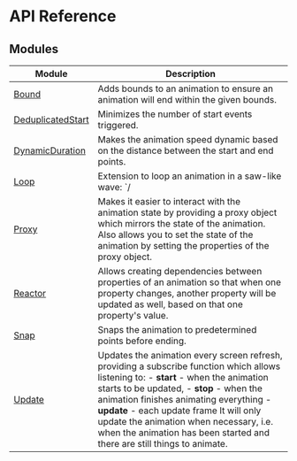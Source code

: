 # API Reference

## Modules

| Module | Description |
| ------ | ------ |
| [Bound](Bound/index.md) | Adds bounds to an animation to ensure an animation will end within the given bounds. |
| [DeduplicatedStart](DeduplicatedStart/index.md) | Minimizes the number of start events triggered. |
| [DynamicDuration](DynamicDuration/index.md) | Makes the animation speed dynamic based on the distance between the start and end points. |
| [Loop](Loop/index.md) | Extension to loop an animation in a saw-like wave: `/|/|` |
| [Proxy](Proxy/index.md) | Makes it easier to interact with the animation state by providing a proxy object which mirrors the state of the animation. Also allows you to set the state of the animation by setting the properties of the proxy object. |
| [Reactor](Reactor/index.md) | Allows creating dependencies between properties of an animation so that when one property changes, another property will be updated as well, based on that one property's value. |
| [Snap](Snap/index.md) | Snaps the animation to predetermined points before ending. |
| [Update](Update/index.md) | Updates the animation every screen refresh, providing a subscribe function which allows listening to: - **start** - when the animation starts to be updated, - **stop** - when the animation finishes animating everything - **update** - each update frame It will only update the animation when necessary, i.e. when the animation has been started and there are still things to animate. |
